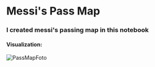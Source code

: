 # Messi's Pass Map
### I created messi's passing map in this notebook


#### Visualization:
![PassMapFoto](https://github.com/suubmad/Messi_Pass_Map/assets/29547973/37140715-d7b1-469a-8a38-e9938839b51f)
